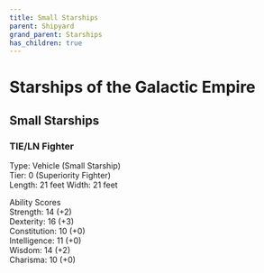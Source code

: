 ```yaml
---
title: Small Starships
parent: Shipyard
grand_parent: Starships
has_children: true
---
```


# Starships of the Galactic Empire

## Small Starships

### TIE/LN Fighter

Type: Vehicle (Small Starship) <br>
Tier: 0 (Superiority Fighter) <br>
Length: 21 feet Width: 21 feet

Ability Scores <br>
Strength: 14 (+2) <br>
Dexterity: 16 (+3) <br>
Constitution: 10 (+0) <br>
Intelligence: 11 (+0) <br>
Wisdom: 14 (+2) <br>
Charisma: 10 (+0)


